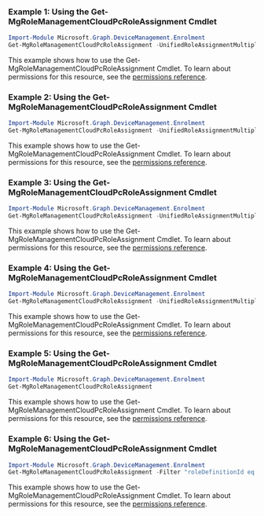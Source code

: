 ### Example 1: Using the Get-MgRoleManagementCloudPcRoleAssignment Cmdlet
```powershell
Import-Module Microsoft.Graph.DeviceManagement.Enrolment
Get-MgRoleManagementCloudPcRoleAssignment -UnifiedRoleAssignmentMultipleId $unifiedRoleAssignmentMultipleId -ExpandProperty "roleDefinition" 
```
This example shows how to use the Get-MgRoleManagementCloudPcRoleAssignment Cmdlet.
To learn about permissions for this resource, see the [permissions reference](/graph/permissions-reference).
### Example 2: Using the Get-MgRoleManagementCloudPcRoleAssignment Cmdlet
```powershell
Import-Module Microsoft.Graph.DeviceManagement.Enrolment
Get-MgRoleManagementCloudPcRoleAssignment -UnifiedRoleAssignmentMultipleId $unifiedRoleAssignmentMultipleId -ExpandProperty "roleDefinition" 
```
This example shows how to use the Get-MgRoleManagementCloudPcRoleAssignment Cmdlet.
To learn about permissions for this resource, see the [permissions reference](/graph/permissions-reference).
### Example 3: Using the Get-MgRoleManagementCloudPcRoleAssignment Cmdlet
```powershell
Import-Module Microsoft.Graph.DeviceManagement.Enrolment
Get-MgRoleManagementCloudPcRoleAssignment -UnifiedRoleAssignmentMultipleId $unifiedRoleAssignmentMultipleId
```
This example shows how to use the Get-MgRoleManagementCloudPcRoleAssignment Cmdlet.
To learn about permissions for this resource, see the [permissions reference](/graph/permissions-reference).
### Example 4: Using the Get-MgRoleManagementCloudPcRoleAssignment Cmdlet
```powershell
Import-Module Microsoft.Graph.DeviceManagement.Enrolment
Get-MgRoleManagementCloudPcRoleAssignment -UnifiedRoleAssignmentMultipleId $unifiedRoleAssignmentMultipleId
```
This example shows how to use the Get-MgRoleManagementCloudPcRoleAssignment Cmdlet.
To learn about permissions for this resource, see the [permissions reference](/graph/permissions-reference).
### Example 5: Using the Get-MgRoleManagementCloudPcRoleAssignment Cmdlet
```powershell
Import-Module Microsoft.Graph.DeviceManagement.Enrolment
Get-MgRoleManagementCloudPcRoleAssignment
```
This example shows how to use the Get-MgRoleManagementCloudPcRoleAssignment Cmdlet.
To learn about permissions for this resource, see the [permissions reference](/graph/permissions-reference).
### Example 6: Using the Get-MgRoleManagementCloudPcRoleAssignment Cmdlet
```powershell
Import-Module Microsoft.Graph.DeviceManagement.Enrolment
Get-MgRoleManagementCloudPcRoleAssignment -Filter "roleDefinitionId eq 'b5c08161-a7af-481c-ace2-a20a69a48fb1'" 
```
This example shows how to use the Get-MgRoleManagementCloudPcRoleAssignment Cmdlet.
To learn about permissions for this resource, see the [permissions reference](/graph/permissions-reference).
